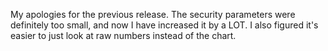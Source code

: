 My apologies for the previous release. The security parameters were definitely too small, and now I have increased it by a LOT. I also figured it's easier to just look at raw numbers instead of the chart.

